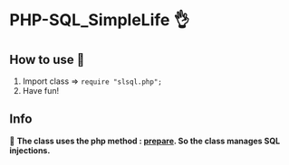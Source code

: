 # PHP-SQL_SimpleLife 👌

## How to use 🤷
1. Import class => `require "slsql.php";`
2. Have fun!

## Info

📌 
**The class uses the php method : [prepare](https://secure.php.net/manual/en/pdo.prepare.php). So the class manages SQL injections.**
